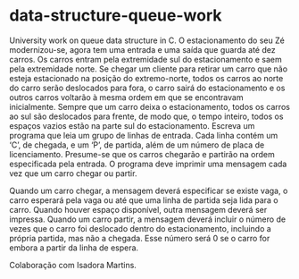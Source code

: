 # data-structure-queue-work
University work on queue data structure in C.
O estacionamento do seu Zé modernizou-se, agora tem uma entrada e uma
saída que guarda até dez carros. Os carros entram pela extremidade sul do
estacionamento e saem pela extremidade norte. Se chegar um cliente para
retirar um carro que não esteja estacionado na posição do extremo-norte,
todos os carros ao norte do carro serão deslocados para fora, o carro sairá
do estacionamento e os outros carros voltarão à mesma ordem em que se
encontravam inicialmente. Sempre que um carro deixa o estacionamento,
todos os carros ao sul são deslocados para frente, de modo que, o tempo
inteiro, todos os espaços vazios estão na parte sul do estacionamento.
Escreva um programa que leia um grupo de linhas de entrada. Cada linha
contém um ‘C’, de chegada, e um ‘P’, de partida, além de um número de placa
de licenciamento. Presume-se que os carros chegarão e partirão na ordem
especificada pela entrada. O programa deve imprimir uma mensagem cada
vez que um carro chegar ou partir.

Quando um carro chegar, a mensagem deverá especificar se existe vaga, o
carro esperará pela vaga ou até que uma linha de partida seja lida para o
carro. Quando houver espaço disponível, outra mensagem deverá ser
impressa. Quando um carro partir, a mensagem deverá incluir o número de
vezes que o carro foi deslocado dentro do estacionamento, incluindo a
própria partida, mas não a chegada. Esse número será 0 se o carro for
embora a partir da linha de espera. 

Colaboração com Isadora Martins.
